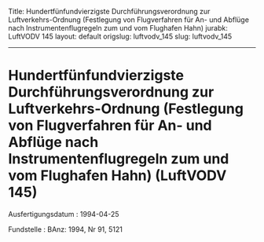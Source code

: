 Title: Hundertfünfundvierzigste Durchführungsverordnung zur Luftverkehrs-Ordnung (Festlegung
  von Flugverfahren für An- und Abflüge nach Instrumentenflugregeln zum und vom Flughafen
  Hahn)
jurabk: LuftVODV 145
layout: default
origslug: luftvodv_145
slug: luftvodv_145

---

# Hundertfünfundvierzigste Durchführungsverordnung zur Luftverkehrs-Ordnung (Festlegung von Flugverfahren für An- und Abflüge nach Instrumentenflugregeln zum und vom Flughafen Hahn) (LuftVODV 145)

Ausfertigungsdatum
:   1994-04-25

Fundstelle
:   BAnz: 1994, Nr 91, 5121

